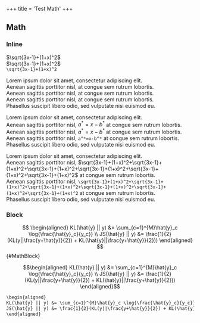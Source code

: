 +++
title = 'Test Math'
+++

## Math
### Inline
$\sqrt{3x-1}+(1+x)^2$ \
$`\sqrt{3x-1}+(1+x)^2`$ \
`\sqrt{3x-1}+(1+x)^2`

Lorem ipsum dolor sit amet, consectetur adipiscing elit. \
Aenean sagittis porttitor nisl, at congue sem rutrum lobortis. \
Aenean sagittis porttitor nisl, at congue sem rutrum lobortis. \
Aenean sagittis porttitor nisl, at congue sem rutrum lobortis. \
Phasellus suscipit libero odio, sed vulputate nisi euismod eu.

Lorem ipsum dolor sit amet, consectetur adipiscing elit. \
Aenean sagittis porttitor nisl, $a^*=x-b^*$ at congue sem rutrum lobortis. \
Aenean sagittis porttitor nisl, $`a^*=x-b^*`$ at congue sem rutrum lobortis. \
Aenean sagittis porttitor nisl, `a^*=x-b^*` at congue sem rutrum lobortis. \
Phasellus suscipit libero odio, sed vulputate nisi euismod eu.

Lorem ipsum dolor sit amet, consectetur adipiscing elit. \
Aenean sagittis porttitor nisl, $\sqrt{3x-1}+(1+x)^2+\sqrt{3x-1}+(1+x)^2+\sqrt{3x-1}+(1+x)^2+\sqrt{3x-1}+(1+x)^2+\sqrt{3x-1}+(1+x)^2+\sqrt{3x-1}+(1+x)^2$ at congue sem rutrum lobortis. \
Aenean sagittis porttitor nisl, `\sqrt{3x-1}+(1+x)^2+\sqrt{3x-1}+(1+x)^2+\sqrt{3x-1}+(1+x)^2+\sqrt{3x-1}+(1+x)^2+\sqrt{3x-1}+(1+x)^2+\sqrt{3x-1}+(1+x)^2` at congue sem rutrum lobortis. \
Phasellus suscipit libero odio, sed vulputate nisi euismod eu.

### Block
$$
\begin{aligned}
KL(\hat{y} || y) &= \sum_{c=1}^{M}\hat{y}_c \log{\frac{\hat{y}_c}{y_c}} \\
JS(\hat{y} || y) &= \frac{1}{2}(KL(y||\frac{y+\hat{y}}{2}) + KL(\hat{y}||\frac{y+\hat{y}}{2}))
\end{aligned}
$$
{#MathBlock}

```math {#MathCodeCompare}
\begin{aligned}
KL(\hat{y} || y) &= \sum_{c=1}^{M}\hat{y}_c \log{\frac{\hat{y}_c}{y_c}} \\
JS(\hat{y} || y) &= \frac{1}{2}(KL(y||\frac{y+\hat{y}}{2}) + KL(\hat{y}||\frac{y+\hat{y}}{2}))
\end{aligned}
```

```txt {#MathTextCompare}
\begin{aligned}
KL(\hat{y} || y) &= \sum_{c=1}^{M}\hat{y}_c \log{\frac{\hat{y}_c}{y_c}} \\
JS(\hat{y} || y) &= \frac{1}{2}(KL(y||\frac{y+\hat{y}}{2}) + KL(\hat{y}||\frac{y+\hat{y}}{2}))
\end{aligned}
```
